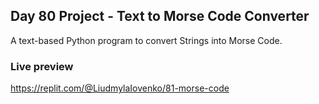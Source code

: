 ## Day 80 Project - Text to Morse Code Converter
A text-based Python program to convert Strings into Morse Code.

### Live preview
https://replit.com/@LiudmylaIovenko/81-morse-code